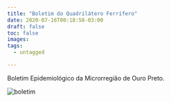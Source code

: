 ```yaml
---
title: "Boletim do Quadrilátero Ferrífero"
date: 2020-07-16T00:18:58-03:00
draft: false
toc: false
images:
tags: 
  - untagged

---
```


Boletim Epidemiológico da Microrregião de Ouro Preto.

![boletim](/boletim_quad_16_07.jpg)


